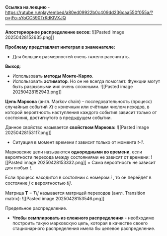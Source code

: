 **Ссылка на лекцию** - https://rutube.ru/play/embed/a80ed09922b0c409dd236caa550f055a/?p=jFo-sYoCC590TrKdKlVXJQ

---

**Апостериорное распределение весов:**
![[Pasted image 20250428152635.png]]

**Проблему представляет интеграл в знаменателе:**
- Для больших размерностей очень тяжело рассчитать.

**Выход**:
- Использовать **методы Монте-Карло**.
- Использовать **эстиматор**. Но он не всегда помогает. Функции могут быть разрывными иил очень сложными.
![[Pasted image 20250428152943.png]]

**Цепь Маркова** (англ. Markov chain) – последовательность (процесс)
случайных событий 𝑋𝑡 с конечным или счётным числом исходов, в которой
вероятность наступления каждого события зависит только от состояния,
достигнутого в предыдущем событии.

Данное свойство называется **свойством Маркова:**
![[Pasted image 20250428153117.png]]

- Ситуация в момент времени *t* зависит только от момента *t-1*.

Марковские цепи называются **однородными во времени**, если вероятности перехода между состояниями не зависят от времени:
![[Pasted image 20250428153332.png]]
= Сама вероятность не зависит для любых *t*.

Если процесс находится в состоянии с номером 𝑖 , то он перейдет в
состояние 𝑗 с вероятностью 𝑡𝑖𝑗.

Матрица 𝐓 = 𝑇𝑖𝑗 называется матрицей переходов (англ. Transition matrix):
![[Pasted image 20250428153546.png]]


Предельное распределение.

- **Чтобы семплировать из сложного распределения** - необходимо построить такую марковскую цепь, которая в качестве своего стационарного распределения имела бы целевое распределение.

 